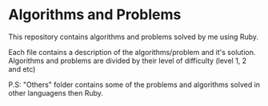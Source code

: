# Algorithms and Problems
This repository contains algorithms and problems solved by me using Ruby.

Each file contains a description of the algorithms/problem and it's solution. Algorithms and problems are divided by their level of difficulty (level 1, 2 and etc)

P.S: "Others" folder contains some of the problems and algorithms solved in other languagens then Ruby.

